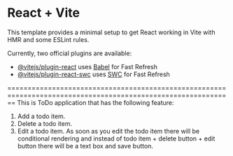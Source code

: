 # React + Vite

This template provides a minimal setup to get React working in Vite with HMR and some ESLint rules.

Currently, two official plugins are available:

- [@vitejs/plugin-react](https://github.com/vitejs/vite-plugin-react/blob/main/packages/plugin-react/README.md) uses [Babel](https://babeljs.io/) for Fast Refresh
- [@vitejs/plugin-react-swc](https://github.com/vitejs/vite-plugin-react-swc) uses [SWC](https://swc.rs/) for Fast Refresh

==============================================================================================================
This is ToDo application that has the following feature:

1. Add a todo item.
2. Delete a todo item.
3. Edit a todo item. As soon as you edit the todo item there will be conditional rendering and instead of todo item + delete button + edit button there will be a text box and save button.
